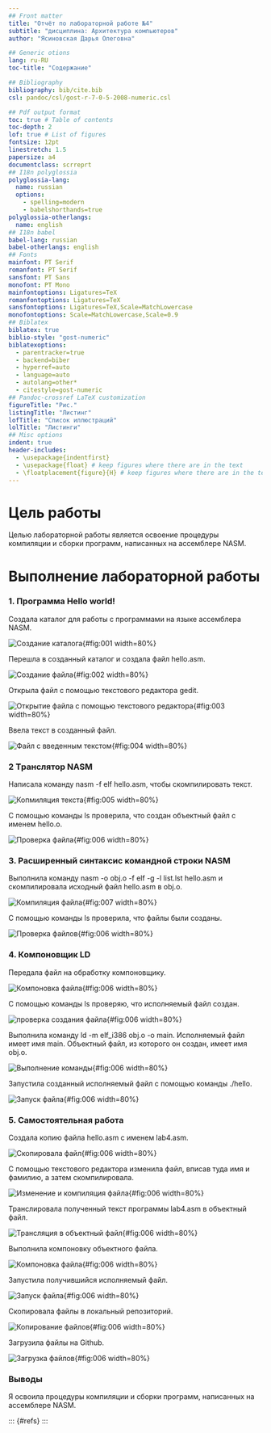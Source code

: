 ```yaml
---
## Front matter
title: "Отчёт по лабораторной работе №4"
subtitle: "дисциплина: Архитектура компьютеров"
author: "Ясиновская Дарья Олеговна"

## Generic otions
lang: ru-RU
toc-title: "Содержание"

## Bibliography
bibliography: bib/cite.bib
csl: pandoc/csl/gost-r-7-0-5-2008-numeric.csl

## Pdf output format
toc: true # Table of contents
toc-depth: 2
lof: true # List of figures
fontsize: 12pt
linestretch: 1.5
papersize: a4
documentclass: scrreprt
## I18n polyglossia
polyglossia-lang:
  name: russian
  options:
	- spelling=modern
	- babelshorthands=true
polyglossia-otherlangs:
  name: english
## I18n babel
babel-lang: russian
babel-otherlangs: english
## Fonts
mainfont: PT Serif
romanfont: PT Serif
sansfont: PT Sans
monofont: PT Mono
mainfontoptions: Ligatures=TeX
romanfontoptions: Ligatures=TeX
sansfontoptions: Ligatures=TeX,Scale=MatchLowercase
monofontoptions: Scale=MatchLowercase,Scale=0.9
## Biblatex
biblatex: true
biblio-style: "gost-numeric"
biblatexoptions:
  - parentracker=true
  - backend=biber
  - hyperref=auto
  - language=auto
  - autolang=other*
  - citestyle=gost-numeric
## Pandoc-crossref LaTeX customization
figureTitle: "Рис."
listingTitle: "Листинг"
lofTitle: "Список иллюстраций"
lolTitle: "Листинги"
## Misc options
indent: true
header-includes:
  - \usepackage{indentfirst}
  - \usepackage{float} # keep figures where there are in the text
  - \floatplacement{figure}{H} # keep figures where there are in the text
---
```


# Цель работы

Целью лабораторной работы является освоение процедуры компиляции и сборки программ, написанных на ассемблере NASM.


# Выполнение лабораторной работы

### 1. Программа Hello world!
 
Создала каталог для работы с программами на языке ассемблера NASM.

![Создание каталога](images/рис1.png){#fig:001 width=80%}

Перешла в созданный каталог и создала файл hello.asm.

![Создание файла](images/рис2.png){#fig:002 width=80%}

Открыла файл с помощью текстового редактора gedit.

![Открытие файла с помощью текстового редактора](images/рис3.png){#fig:003 width=80%}

Ввела текст в созданный файл.

![Файл с введенным текстом](images/рис4.png){#fig:004 width=80%}

### 2 Tранслятор NASM

Написала команду nasm -f elf hello.asm, чтобы скомпилировать текст.

![Копмиляция текста](images/рис5.png){#fig:005 width=80%}

С помощью команды ls проверила, что создан объектный файл с именем hello.o.

![Проверка файла](images/рис6.png){#fig:006 width=80%}

### 3. Расширенный синтаксис командной строки NASM

Выполнила команду nasm -o obj.o -f elf -g -l list.lst hello.asm и скомпилировала исходный файл hello.asm в obj.o. 

![Компиляция файла](images/рис7.png){#fig:007 width=80%}

С помощью команды ls проверила, что файлы были созданы.

![Проверка файлов](images/рис9.png){#fig:006 width=80%}
  
### 4. Компоновщик LD

Передала файл на обработку компоновщику.

![Компоновка файла](images/рис10.png){#fig:006 width=80%}

С помощью команды ls проверяю, что исполняемый файл создан.

![проверка создания файла](images/рис12.png){#fig:006 width=80%} 

Выполнила команду ld -m elf_i386 obj.o -o main. Исполняемый файл имеет имя main. Объектный файл, из которого он создан, имеет имя obj.o. 

![Выполнение команды](images/рис13.png){#fig:006 width=80%} 

Запустила созданный исполняемый файл с помощью команды ./hello.

![Запуск файла](images/рис15.png){#fig:006 width=80%} 

### 5. Самостоятельная работа

Создала копию файла hello.asm с именем lab4.asm.

![Скопировала файл](images/рис16.png){#fig:006 width=80%} 

С помощью текстового редактора изменила файл, вписав туда имя и фамилию, а затем скомпилировала.

![Изменение и компиляция файла](images/рис18.png){#fig:006 width=80%} 

Транслировала полученный текст программы lab4.asm в объектный файл.

![Трансляция в объектный файл](images/рис20.png){#fig:006 width=80%} 

Выполнила компоновку объектного файла.

![Компоновка файла](images/рис21.png){#fig:006 width=80%} 

Запустила получившийся исполняемый файл.

![Запуск файла](images/рис22.png){#fig:006 width=80%}

Скопировала файлы в локальный репозиторий.
 
![Копирование файлов](images/рис23.png){#fig:006 width=80%} 

Загрузила файлы на Github.

![Загрузка файлов](images/рис25.png){#fig:006 width=80%} 

### Выводы

Я освоила процедуры компиляции и сборки программ, написанных на ассемблере NASM.

::: {#refs}
:::
